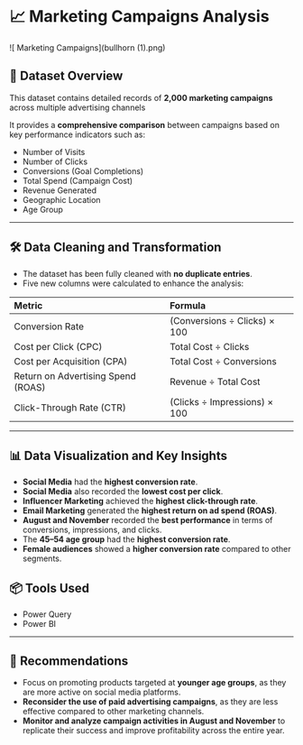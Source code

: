
# 📈 Marketing Campaigns Analysis

![ Marketing Campaigns](bullhorn (1).png)


## 📂 Dataset Overview
This dataset contains detailed records of **2,000 marketing campaigns** across multiple advertising channels

It provides a **comprehensive comparison** between campaigns based on key performance indicators such as:

- Number of Visits
- Number of Clicks
- Conversions (Goal Completions)
- Total Spend (Campaign Cost)
- Revenue Generated
- Geographic Location
- Age Group

---

## 🛠️ Data Cleaning and Transformation
- The dataset has been fully cleaned with **no duplicate entries**.
- Five new columns were calculated to enhance the analysis:

| Metric | Formula |
|:---|:---|
| Conversion Rate | (Conversions ÷ Clicks) × 100 |
| Cost per Click (CPC) | Total Cost ÷ Clicks |
| Cost per Acquisition (CPA) | Total Cost ÷ Conversions |
| Return on Advertising Spend (ROAS) | Revenue ÷ Total Cost |
| Click-Through Rate (CTR) | (Clicks ÷ Impressions) × 100 |

---

## 📊 Data Visualization and Key Insights
- **Social Media** had the **highest conversion rate**.
- **Social Media** also recorded the **lowest cost per click**.
- **Influencer Marketing** achieved the **highest click-through rate**.
- **Email Marketing** generated the **highest return on ad spend (ROAS)**.
- **August and November** recorded the **best performance** in terms of conversions, impressions, and clicks.
- The **45–54 age group** had the **highest conversion rate**.
- **Female audiences** showed a **higher conversion rate** compared to other segments.


## 📦 Tools Used
- Power Query
- Power BI



---

## 🧠 Recommendations
- Focus on promoting products targeted at **younger age groups**, as they are more active on social media platforms.
- **Reconsider the use of paid advertising campaigns**, as they are less effective compared to other marketing channels.
- **Monitor and analyze campaign activities in August and November** to replicate their success and improve profitability across the entire year.
